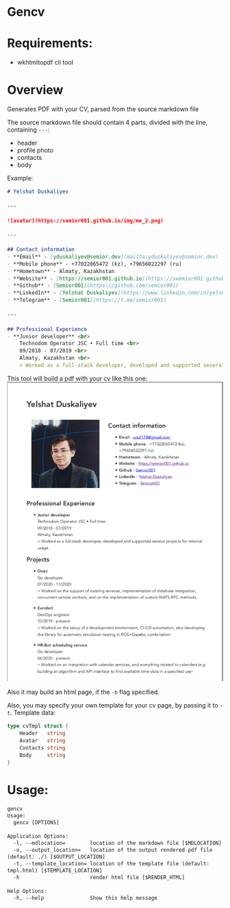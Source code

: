 # Gencv

# Requirements:
- wkhtmltopdf cli tool

# Overview
Generates PDF with your CV, parsed from the source markdown file

The source markdown file should contain 4 parts, divided with the line, containing `---`:
- header
- profile photo
- contacts
- body

Example:
```markdown
# Yelshat Duskaliyev

---

![avatar](https://semior001.github.io/img/me_2.png)

---

## Contact information
- **Email** - [yduskaliyev@semior.dev](mailto:yduskaliyev@semior.dev)                                   
- **Mobile phone** - +77022065472 (kz), +79656022297 (ru)                                           
- **Hometown** - Almaty, Kazakhstan                                                             
- **Website** - [https://semior001.github.io](https://swemior001.github.io)                     
- **Github** - [Semior001](https://github.com/semior001)                                      
- **LinkedIn** - [Yelshat Duskaliyev](https://www.linkedin.com/in/yelshat-duskaliev-181813139/) 
- **Telegram** - [Semior001](https://t.me/semior001)                                            

---

## Professional Experience
- **Junior developer** <br>
    Technodom Operator JSC • Full time <br>
    09/2018 - 07/2019 <br>
    Almaty, Kazakhstan <br>
    > Worked as a full-stack developer, developed and supported several projects for internal usage.

```

This tool will build a pdf with your cv like this one:
![](out.png)

Also it may build an html page, if the `-h` flag specified.

Also, you may specify your own template for your cv page, by passing it to `-t`. Template data:
```go
type cvTmpl struct {
	Header   string
	Avatar   string
	Contacts string
	Body     string
}
```

# Usage:
```text
gencv
Usage:
  gencv [OPTIONS]

Application Options:
  -l, --mdlocation=        location of the markdown file [$MDLOCATION]
  -o, --output_location=   location of the output rendered pdf file (default: ./) [$OUTPUT_LOCATION]
  -t, --template_location= location of the template file (default: tmpl.html) [$TEMPLATE_LOCATION]
  -h                       render html file [$RENDER_HTML]

Help Options:
  -h, --help               Show this help message
```
